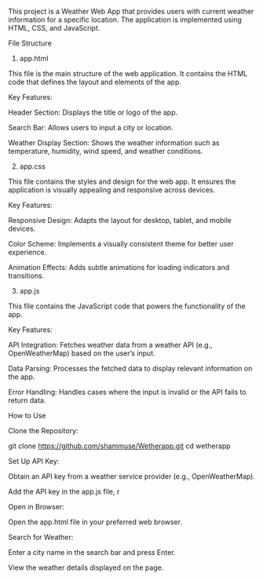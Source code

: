 This project is a Weather Web App that provides users with current weather information for a specific location. The application is implemented using HTML, CSS, and JavaScript.

File Structure

1. app.html

This file is the main structure of the web application. It contains the HTML code that defines the layout and elements of the app.

Key Features:

Header Section: Displays the title or logo of the app.

Search Bar: Allows users to input a city or location.

Weather Display Section: Shows the weather information such as temperature, humidity, wind speed, and weather conditions.

2. app.css

This file contains the styles and design for the web app. It ensures the application is visually appealing and responsive across devices.

Key Features:

Responsive Design: Adapts the layout for desktop, tablet, and mobile devices.

Color Scheme: Implements a visually consistent theme for better user experience.

Animation Effects: Adds subtle animations for loading indicators and transitions.

3. app.js

This file contains the JavaScript code that powers the functionality of the app.

Key Features:

API Integration: Fetches weather data from a weather API (e.g., OpenWeatherMap) based on the user’s input.

Data Parsing: Processes the fetched data to display relevant information on the app.

Error Handling: Handles cases where the input is invalid or the API fails to return data.

How to Use

Clone the Repository:

git clone https://github.com/shammuse/Wetherapp.git
cd wetherapp

Set Up API Key:

Obtain an API key from a weather service provider (e.g., OpenWeatherMap).

Add the API key in the app.js file, r

Open in Browser:

Open the app.html file in your preferred web browser.

Search for Weather:

Enter a city name in the search bar and press Enter.

View the weather details displayed on the page.
